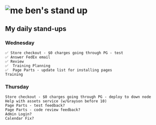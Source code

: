 # ![me](https://avatars2.githubusercontent.com/u/5232044?s=50&v=4) ben's stand up

## My daily stand-ups

### Wednesday

    ✅ Store checkout - $0 charges going through PG - test
    ✅ Answer FedEx email
    ✅ Review
    ✅  Training Planning
    ✅  Page Parts - update list for installing pages
    Training

### Thursday

    Store checkout - $0 charges going through PG - deploy to down node
    Help with assets service (w/Grayson before 10)
    Page Parts - test feedback?
    Page Parts - code review feedback?
    Admin Login?
    Calendar Fix?
